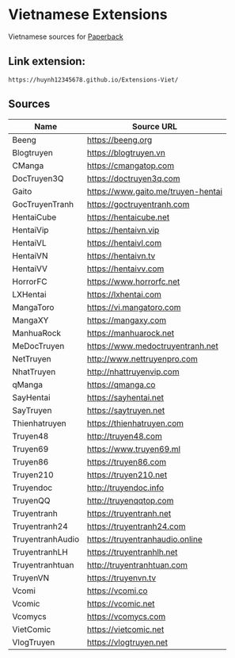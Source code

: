# Vietnamese Extensions
Vietnamese sources for [Paperback](https://paperback.moe/)

## Link extension: 
```
https://huynh12345678.github.io/Extensions-Viet/
```

## Sources

| Name                      | Source URL                                 |
| ------------------------- | ------------------------------------------ |
| Beeng                     | https://beeng.org                          |
| Blogtruyen                | https://blogtruyen.vn                      |
| CManga                    | https://cmangatop.com                      |
| DocTruyen3Q               | https://doctruyen3q.com                    |
| Gaito                     | https://www.gaito.me/truyen-hentai         |
| GocTruyenTranh            | https://goctruyentranh.com                 |
| HentaiCube                | https://hentaicube.net                     |
| HentaiVip                 | https://hentaivn.vip                       |
| HentaiVL                  | https://hentaivl.com                       |
| HentaiVN                  | https://hentaivn.tv                        |
| HentaiVV                  | https://hentaivv.com                       |
| HorrorFC                  | https://www.horrorfc.net                   |
| LXHentai                  | https://lxhentai.com                       |
| MangaToro                 | https://vi.mangatoro.com                   |
| MangaXY                   | https://mangaxy.com                        |
| ManhuaRock                | https://manhuarock.net                     |
| MeDocTruyen               | https://www.medoctruyentranh.net           |
| NetTruyen                 | http://www.nettruyenpro.com                |
| NhatTruyen                | http://nhattruyenvip.com                   |
| qManga                    | https://qmanga.co                          |
| SayHentai                 | https://sayhentai.net                      |
| SayTruyen                 | https://saytruyen.net                      |
| Thienhatruyen             | https://thienhatruyen.com                  |
| Truyen48                  | http://truyen48.com                        |
| Truyen69                  | https://www.truyen69.ml                    |
| Truyen86                  | https://truyen86.com                       |
| Truyen210                 | https://truyen210.net                      |
| Truyendoc                 | http://truyendoc.info                      |
| TruyenQQ                  | http://truyenqqtop.com                     |
| Truyentranh               | https://truyentranh.net                    |
| Truyentranh24             | https://truyentranh24.com                  |
| TruyentranhAudio          | https://truyentranhaudio.online            |
| TruyentranhLH             | https://truyentranhlh.net                  |
| Truyentranhtuan           | http://truyentranhtuan.com                 |
| TruyenVN                  | https://truyenvn.tv                        |
| Vcomi                     | https://vcomi.co                           |
| Vcomic                    | https://vcomic.net                         |
| Vcomycs                   | https://vcomycs.com                        |
| VietComic                 | https://vietcomic.net                      |
| VlogTruyen                | https://vlogtruyen.net                     |
